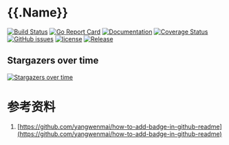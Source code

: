 # {{.Name}}
[![Build Status](https://travis-ci.org/{{.Username}}/{{.Name}}.svg?branch=master)](https://travis-ci.org/{{.Username}}/{{.Name}}) [![Go Report Card](https://goreportcard.com/badge/github.com/{{.Username}}/{{.Name}})](https://goreportcard.com/report/github.com/{{.Username}}/{{.Name}})  [![Documentation](https://godoc.org/github.com/{{.Username}}/{{.Name}}?status.svg)](http://godoc.org/github.com/{{.Username}}/{{.Name}}) [![Coverage Status](https://coveralls.io/repos/github/{{.Username}}/{{.Name}}/badge.svg?branch=master)](https://coveralls.io/github/{{.Username}}/{{.Name}}?branch=master) [![GitHub issues](https://img.shields.io/github/issues/{{.Username}}/{{.Name}}.svg)](https://github.com/{{.Username}}/{{.Name}}/issues) [![license](https://img.shields.io/github/license/{{.Username}}/{{.Name}}.svg?maxAge=2592000)](https://github.com/{{.Username}}/{{.Name}}/LICENSE) [![Release](https://img.shields.io/github/release/{{.Username}}/{{.Name}}.svg?label=Release)](https://github.com/{{.Username}}/{{.Name}}/releases)

## Stargazers over time

[![Stargazers over time](https://starcharts.herokuapp.com/{{.Username}}/{{.Name}}.svg)](https://starcharts.herokuapp.com/{{.Username}}/{{.Name}})

# 参考资料

1. [https://github.com/yangwenmai/how-to-add-badge-in-github-readme](https://github.com/yangwenmai/how-to-add-badge-in-github-readme)
